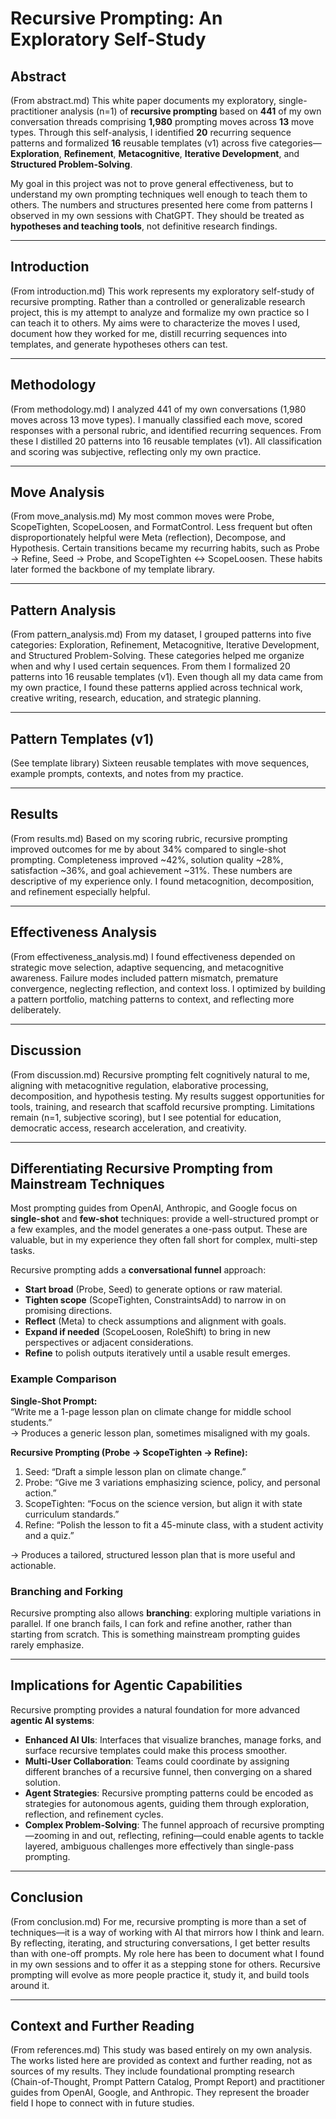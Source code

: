 # Recursive Prompting: An Exploratory Self-Study

## Abstract
(From abstract.md)
This white paper documents my exploratory, single-practitioner analysis (n=1) of **recursive prompting** based on **441** of my own conversation threads comprising **1,980** prompting moves across **13** move types. Through this self-analysis, I identified **20** recurring sequence patterns and formalized **16** reusable templates (v1) across five categories—**Exploration**, **Refinement**, **Metacognitive**, **Iterative Development**, and **Structured Problem-Solving**.

My goal in this project was not to prove general effectiveness, but to understand my own prompting techniques well enough to teach them to others. The numbers and structures presented here come from patterns I observed in my own sessions with ChatGPT. They should be treated as **hypotheses and teaching tools**, not definitive research findings.

---

## Introduction
(From introduction.md)
This work represents my exploratory self-study of recursive prompting. Rather than a controlled or generalizable research project, this is my attempt to analyze and formalize my own practice so I can teach it to others. My aims were to characterize the moves I used, document how they worked for me, distill recurring sequences into templates, and generate hypotheses others can test.

---

## Methodology
(From methodology.md)
I analyzed 441 of my own conversations (1,980 moves across 13 move types). I manually classified each move, scored responses with a personal rubric, and identified recurring sequences. From these I distilled 20 patterns into 16 reusable templates (v1). All classification and scoring was subjective, reflecting only my own practice.

---

## Move Analysis
(From move_analysis.md)
My most common moves were Probe, ScopeTighten, ScopeLoosen, and FormatControl. Less frequent but often disproportionately helpful were Meta (reflection), Decompose, and Hypothesis. Certain transitions became my recurring habits, such as Probe → Refine, Seed → Probe, and ScopeTighten ↔ ScopeLoosen. These habits later formed the backbone of my template library.

---

## Pattern Analysis
(From pattern_analysis.md)
From my dataset, I grouped patterns into five categories: Exploration, Refinement, Metacognitive, Iterative Development, and Structured Problem-Solving. These categories helped me organize when and why I used certain sequences. From them I formalized 20 patterns into 16 reusable templates (v1). Even though all my data came from my own practice, I found these patterns applied across technical work, creative writing, research, education, and strategic planning.

---

## Pattern Templates (v1)
(See template library)
Sixteen reusable templates with move sequences, example prompts, contexts, and notes from my practice.

---

## Results
(From results.md)
Based on my scoring rubric, recursive prompting improved outcomes for me by about 34% compared to single-shot prompting. Completeness improved ~42%, solution quality ~28%, satisfaction ~36%, and goal achievement ~31%. These numbers are descriptive of my experience only. I found metacognition, decomposition, and refinement especially helpful.

---

## Effectiveness Analysis
(From effectiveness_analysis.md)
I found effectiveness depended on strategic move selection, adaptive sequencing, and metacognitive awareness. Failure modes included pattern mismatch, premature convergence, neglecting reflection, and context loss. I optimized by building a pattern portfolio, matching patterns to context, and reflecting more deliberately.

---

## Discussion
(From discussion.md)
Recursive prompting felt cognitively natural to me, aligning with metacognitive regulation, elaborative processing, decomposition, and hypothesis testing. My results suggest opportunities for tools, training, and research that scaffold recursive prompting. Limitations remain (n=1, subjective scoring), but I see potential for education, democratic access, research acceleration, and creativity.

---

## Differentiating Recursive Prompting from Mainstream Techniques

Most prompting guides from OpenAI, Anthropic, and Google focus on **single-shot** and **few-shot** techniques: provide a well-structured prompt or a few examples, and the model generates a one-pass output. These are valuable, but in my experience they often fall short for complex, multi-step tasks.

Recursive prompting adds a **conversational funnel** approach:

- **Start broad** (Probe, Seed) to generate options or raw material.
- **Tighten scope** (ScopeTighten, ConstraintsAdd) to narrow in on promising directions.
- **Reflect** (Meta) to check assumptions and alignment with goals.
- **Expand if needed** (ScopeLoosen, RoleShift) to bring in new perspectives or adjacent considerations.
- **Refine** to polish outputs iteratively until a usable result emerges.

### Example Comparison

**Single-Shot Prompt:**  
“Write me a 1-page lesson plan on climate change for middle school students.”  
→ Produces a generic lesson plan, sometimes misaligned with my goals.

**Recursive Prompting (Probe → ScopeTighten → Refine):**  
1. Seed: “Draft a simple lesson plan on climate change.”  
2. Probe: “Give me 3 variations emphasizing science, policy, and personal action.”  
3. ScopeTighten: “Focus on the science version, but align it with state curriculum standards.”  
4. Refine: “Polish the lesson to fit a 45-minute class, with a student activity and a quiz.”  

→ Produces a tailored, structured lesson plan that is more useful and actionable.

### Branching and Forking

Recursive prompting also allows **branching**: exploring multiple variations in parallel. If one branch fails, I can fork and refine another, rather than starting from scratch. This is something mainstream prompting guides rarely emphasize.

---

## Implications for Agentic Capabilities

Recursive prompting provides a natural foundation for more advanced **agentic AI systems**:

- **Enhanced AI UIs**: Interfaces that visualize branches, manage forks, and surface recursive templates could make this process smoother.  
- **Multi-User Collaboration**: Teams could coordinate by assigning different branches of a recursive funnel, then converging on a shared solution.  
- **Agent Strategies**: Recursive prompting patterns could be encoded as strategies for autonomous agents, guiding them through exploration, reflection, and refinement cycles.  
- **Complex Problem-Solving**: The funnel approach of recursive prompting—zooming in and out, reflecting, refining—could enable agents to tackle layered, ambiguous challenges more effectively than single-pass prompting.

---

## Conclusion
(From conclusion.md)
For me, recursive prompting is more than a set of techniques—it is a way of working with AI that mirrors how I think and learn. By reflecting, iterating, and structuring conversations, I get better results than with one-off prompts. My role here has been to document what I found in my own sessions and to offer it as a stepping stone for others. Recursive prompting will evolve as more people practice it, study it, and build tools around it.

---

## Context and Further Reading
(From references.md)
This study was based entirely on my own analysis. The works listed here are provided as context and further reading, not as sources of my results. They include foundational prompting research (Chain-of-Thought, Prompt Pattern Catalog, Prompt Report) and practitioner guides from OpenAI, Google, and Anthropic. They represent the broader field I hope to connect with in future studies.
